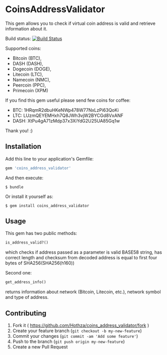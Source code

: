 # CoinsAddressValidator 

This gem allows you to check if virtual coin address is valid and retrieve information about it.

Build status: [![Build Status](https://travis-ci.org/Hothza/coin_address_validator.svg)](https://travis-ci.org/Hothza/coin_address_validator)

Supported coins: 
 - Bitcoin (BTC),
 - DASH (DASH),
 - Dogecoin (DOGE),
 - Litecoin (LTC),
 - Namecoin (NMC),
 - Peercoin (PPC),
 - Primecoin (XPM)

If you find this gem useful please send few coins for coffee:

- BTC: 1HRqmR2dbuHKeNWp478W77NxLzPi63QoKi
- LTC: LUzmQEYEMHxh7Q8JWh3vjW2BYCGd8VxANF
- DASH: XtPu4gA71zMdp37x3XiYdG2U25UA85Gq1w

Thank you! :)

## Installation

Add this line to your application's Gemfile:

```ruby
gem 'coins_address_validator'
```

And then execute:

    $ bundle

Or install it yourself as:

    $ gem install coins_address_validator

## Usage

This gem has two public methods:
```ruby
is_address_valid?() 
```
which checks if address passed as a parameter is valid BASE58 string, has correct length
and checksum from decoded address is equal to first four bytes of SHA256(SHA256(h160))

Second one:
```ruby
get_address_info()
```
returns information about network (Bitcoin, Litecoin, etc.), network symbol and type of address. 

## Contributing

1. Fork it ( https://github.com/Hothza/coins_address_validator/fork )
2. Create your feature branch (`git checkout -b my-new-feature`)
3. Commit your changes (`git commit -am 'Add some feature'`)
4. Push to the branch (`git push origin my-new-feature`)
5. Create a new Pull Request
